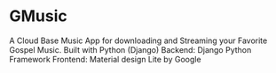 # GMusic
A Cloud Base Music App for downloading and Streaming your Favorite Gospel Music. Built with Python (Django)
Backend: Django Python Framework
Frontend: Material design Lite by Google
